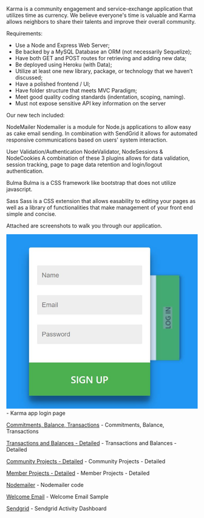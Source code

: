 Karma is a community engagement and service-exchange application that utilizes time as currency.  We believe everyone's time is valuable and Karma allows neighbors to share their talents and improve their overall community.

Requirements:

- Use a Node and Express Web Server;
- Be backed by a MySQL Database an ORM (not necessarily Sequelize);
- Have both GET and POST routes for retrieving and adding new data;
- Be deployed using Heroku (with Data);
- Utilize at least one new library, package, or technology that we haven’t discussed;
- Have a polished frontend / UI;
- Have folder structure that meets MVC Paradigm;
- Meet good quality coding standards (indentation, scoping, naming).
- Must not expose sensitive API key information on the server


Our new tech included:

NodeMailer
Nodemailer is a module for Node.js applications to allow easy as cake email sending. In combination with SendGrid it allows for automated responsive communications based on users' system interaction.

User Validation/Authentication
NodeValidator, NodeSessions & NodeCookies
A combination of these 3 plugins allows for data validation, session tracking, page to page data retention and login/logout authentication.

Bulma
Bulma is a CSS framework like bootstrap that does not utilize javascript.

Sass
Sass is a CSS extension that allows easability to editing your pages as well as a library of functionalities that make management of your front end simple and concise.

Attached are screenshots to walk you through our application.

![Login screen](screenshot1.JPG) - Karma app login page

[Commitments, Balance, Transactions](screenshot2.JPG) - Commitments, Balance, Transactions

[Transactions and Balances - Detailed](screenshot3.JPG) - Transactions and Balances - Detailed

[Community Projects - Detailed](screenshot4.JPG) - Community Projects - Detailed

[Member Projects - Detailed](screenshot5.JPG) - Member Projects - Detailed

[Nodemailer](screenshot6.JPG) - Nodemailer code

[Welcome Email](screenshot7.JPG) - Welcome Email Sample

[Sendgrid](screenshot8.JPG) - Sendgrid Activity Dashboard

